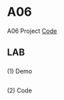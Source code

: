 # A06

A06 Project [Code](https://github.com/CodeMercs/ariod-ho-book/tree/master/Code/A06)

## LAB

###

(1) Demo

![]()

(2) Code

```

```



